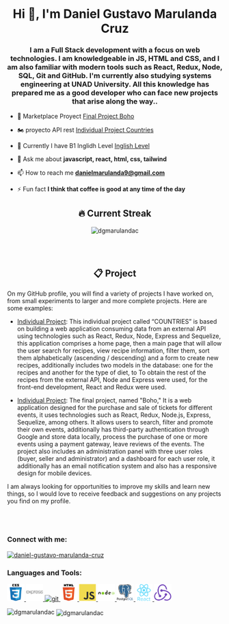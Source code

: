 <h1 align="center">Hi 👋, I'm Daniel Gustavo Marulanda Cruz</h1>
<h3 align="center">I am a Full Stack development with a focus on web technologies. I am knowledgeable in JS, HTML and CSS, and I am also familiar with modern tools such as React, Redux, Node, SQL, Git and GitHub. I'm currently also studying systems engineering at UNAD University. All this knowledge has prepared me as a good developer who can face new projects that arise along the way..</h3>


- 🔭 Marketplace Proyect [Final Project Boho](https://pf-ptb-grupo-06.vercel.app/)

- 🏍 proyecto API rest [Individual Project Countries](https://pi-countries-main-nu.vercel.app/)

- 🌱 Currently I have B1 Inglidh Level [Inglish Level](https://www.efset.org/cert/KHAuug)
  
- 💬 Ask me about **javascript, react, html, css, tailwind**

- 📫 How to reach me **danielmarulanda9@gmail.com**

- ⚡ Fun fact **I think that coffee is good at any time of the day**

<h2 align="center">🔥 Current Streak</h2>
<p align="center"><img align="center" src="https://github-readme-streak-stats.herokuapp.com/?user=dgmarulandac&" alt="dgmarulandac" /></p>
<br>
<br>


<h2 align="center">📋 Project</h2>

On my GitHub profile, you will find a variety of projects I have worked on, from small experiments to larger and more complete projects. Here are some examples:

- [Individual Project](https://pi-countries-main-nu.vercel.app/): This individual project called “COUNTRIES” is based on building a web application consuming data from an external API using technologies such as React, Redux, Node, Express and Sequelize, this application comprises a home page, then a main page that will allow the user search for recipes, view recipe information, filter them, sort them alphabetically (ascending / descending) and a form to create new recipes, additionally includes two models in the database: one for the recipes and another for the type of diet, to To obtain the rest of the recipes from the external API, Node and Express were used, for the front-end development, React and Redux were used.


-   [Individual Project](https://pf-ptb-grupo-06.vercel.app/about): The final project, named "Boho," It is a web application designed for the purchase and sale of tickets for different events, it uses technologies such as React, Redux, Node.js, Express, Sequelize, among others. It allows users to search, filter and promote their own events, additionally has third-party authentication through Google and store data locally, process the purchase of one or more events using a payment gateway, leave reviews of the events. The project also includes an administration panel with three user roles (buyer, seller and administrator) and a dashboard for each user role, it additionally has an email notification system and also has a responsive design for mobile devices.


I am always looking for opportunities to improve my skills and learn new things, so I would love to receive feedback and suggestions on any projects you find on my profile.

<br>
<br>

<h3 align="left">Connect with me:</h3>
<p align="left">
<a href="www.linkedin.com/in/danielgustavomarulandacruz" target="blank"><img align="center" src="https://raw.githubusercontent.com/rahuldkjain/github-profile-readme-generator/master/src/images/icons/Social/linked-in-alt.svg" alt="daniel-gustavo-marulanda-cruz" height="30" width="40" /></a>
</p>

<h3 align="left">Languages and Tools:</h3>
<p align="left"> <a href="https://www.w3schools.com/css/" target="_blank" rel="noreferrer"> <img src="https://raw.githubusercontent.com/devicons/devicon/master/icons/css3/css3-original-wordmark.svg" alt="css3" width="40" height="40"/> </a> <a href="https://expressjs.com" target="_blank" rel="noreferrer"> <img src="https://raw.githubusercontent.com/devicons/devicon/master/icons/express/express-original-wordmark.svg" alt="express" width="40" height="40"/> </a> <a href="https://git-scm.com/" target="_blank" rel="noreferrer"> <img src="https://www.vectorlogo.zone/logos/git-scm/git-scm-icon.svg" alt="git" width="40" height="40"/> </a> <a href="https://www.w3.org/html/" target="_blank" rel="noreferrer"> <img src="https://raw.githubusercontent.com/devicons/devicon/master/icons/html5/html5-original-wordmark.svg" alt="html5" width="40" height="40"/> </a> <a href="https://developer.mozilla.org/en-US/docs/Web/JavaScript" target="_blank" rel="noreferrer"> <img src="https://raw.githubusercontent.com/devicons/devicon/master/icons/javascript/javascript-original.svg" alt="javascript" width="40" height="40"/> </a> <a href="https://nodejs.org" target="_blank" rel="noreferrer"> <img src="https://raw.githubusercontent.com/devicons/devicon/master/icons/nodejs/nodejs-original-wordmark.svg" alt="nodejs" width="40" height="40"/> </a> <a href="https://www.postgresql.org" target="_blank" rel="noreferrer"> <img src="https://raw.githubusercontent.com/devicons/devicon/master/icons/postgresql/postgresql-original-wordmark.svg" alt="postgresql" width="40" height="40"/> </a> <a href="https://reactjs.org/" target="_blank" rel="noreferrer"> <img src="https://raw.githubusercontent.com/devicons/devicon/master/icons/react/react-original-wordmark.svg" alt="react" width="40" height="40"/> </a> <a href="https://redux.js.org" target="_blank" rel="noreferrer"> <img src="https://raw.githubusercontent.com/devicons/devicon/master/icons/redux/redux-original.svg" alt="redux" width="40" height="40"/> </a> </p>

<p><img align="left" src="https://github-readme-stats.vercel.app/api/top-langs?username=dgmarulandac&show_icons=true&locale=en&layout=compact" alt="dgmarulandac" /></p>

<p>&nbsp;<img align="center" src="https://github-readme-stats.vercel.app/api?username=dgmarulandac&show_icons=true&locale=en" alt="dgmarulandac" /></p>
